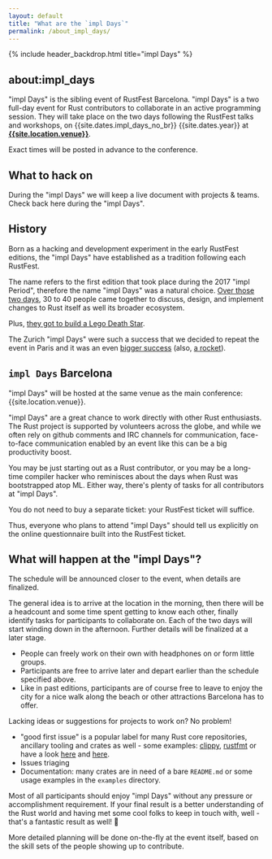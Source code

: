 ```yaml
---
layout: default
title: "What are the `impl Days`"
permalink: /about_impl_days/
---
```


{% include header_backdrop.html title="impl Days" %}

<section markdown="1">

## about:impl_days

"impl Days" is the sibling event of RustFest Barcelona.
"impl Days" is a two full-day event for Rust contributors to collaborate in an active programming session.
They will take place on the two days following the RustFest talks and workshops, on {{site.dates.impl_days_no_br}} {{site.dates.year}} at **[{{site.location.venue}}](/location/#venue)**.

Exact times will be posted in advance to the conference.

## What to hack on

During the "impl Days" we will keep a live document with projects & teams.
Check back here during the "impl Days".

## History

Born as a hacking and development experiment in the early RustFest editions, the "impl Days" have established as a
tradition following each RustFest.

The name refers to the first edition that took place during the 2017 "impl Period", therefore the name "impl Days" was a
natural choice. <a href="https://internals.rust-lang.org/t/the-impl-period-newsletter-2/6034">Over those two days</a>,
30 to 40 people came together to discuss, design, and implement changes to Rust itself as well its broader ecosystem.

Plus, <a href="https://botbot.me/mozilla/rust-internals/2017-10-02/?msg=91818378&page=2">they got to build a Lego Death
Star</a>.

The Zurich "impl Days" were such a success that we decided to repeat the event in Paris and it was an even <a
href="https://twitter.com/MozillaParis/status/1001434063264272384" target="_blank">bigger success</a> (also, <a
href="https://twitter.com/simukis/status/1001122476011802626" target="_blank">a rocket</a>).

## `impl Days` Barcelona

"impl Days" will be hosted at the same venue as the main conference: {{site.location.venue}}.

"impl Days" are a great chance to work directly with other Rust enthusiasts. The Rust project is supported by volunteers
across the globe, and while we often rely on github comments and IRC channels for communication, face-to-face
communication enabled by an event like this can be a big productivity boost.

You may be just starting out as a Rust contributor, or you may be a long-time compiler hacker who reminisces about the
days when Rust was bootstrapped atop ML. Either way, there's plenty of tasks for all contributors at "impl Days".

You do not need to buy a separate ticket: your RustFest ticket will suffice.

Thus, everyone who plans to attend "impl Days" should tell us explicitly on the online questionnaire built into the
RustFest ticket.

## What will happen at the "impl Days"?

The schedule will be announced closer to the event, when details are finalized.

The general idea is to arrive at the location in the morning, then there will be a headcount and some time spent getting
to know each other, finally identify tasks for participants to collaborate on.
Each of the two days will start winding down in the afternoon.
Further details will be finalized at a later stage.

* People can freely work on their own with headphones on or form little groups.
* Participants are free to arrive later and depart earlier than the schedule specified above.
* Like in past editions, participants are of course free to leave to enjoy the city for a nice walk along the beach or other attractions Barcelona has to offer.

Lacking ideas or suggestions for projects to work on? No problem!

* "good first issue" is a popular label for many Rust core repositories, ancillary tooling and crates as well - some examples: [clippy](https://github.com/rust-lang-nursery/rust-clippy/issues?q=is%3Aopen+is%3Aissue+label%3A%22good+first+issue%22), [rustfmt](https://github.com/rust-lang-nursery/rustfmt/issues?q=is%3Aopen+is%3Aissue+label%3Agood-first-issue) or have a look [here](https://www.rustaceans.org/findwork/starters) and [here](https://github.com/RustBeginners/please/issues).
* Issues triaging
* Documentation: many crates are in need of a bare `README.md` or some usage examples in the `examples` directory.

Most of all participants should enjoy "impl Days" without any pressure or accomplishment requirement. If your final result is a better understanding of the Rust world and having met some cool folks to keep in touch with, well - that's a fantastic result as well! 🎊

More detailed planning will be done on-the-fly at the event itself, based on the skill sets of the people showing
up to contribute.

</section>
